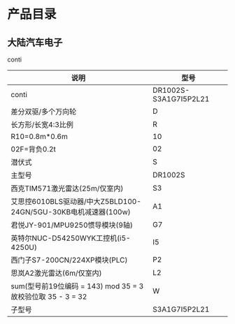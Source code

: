 # 产品目录

## 大陆汽车电子
conti

| 说明            | 型号
| --------------- | --------------------- 
| conti           | DR1002S-S3A1G7I5P2L21
| 差分双驱/多个万向轮 | D
| 长方形/长宽4:3比例 | R
| R10=0.8m*0.6m | 10
| 02F=背负0.2t | 02
| 潜伏式 | S
| 主型号          | DR1002S
| 西克TIM571激光雷达(25m/仅室内) | S3
| 艾思控6010BLS驱动器/中大Z5BLD100-24GN/5GU-30KB电机减速器(100w) | A1
| 君悦JY-901/MPU9250惯导模块(9轴) | G7
| 英特尔NUC-D54250WYK工控机(i5-4250U) | I5
| 西门子S7-200CN/224XP模块(PLC) | P2
| 思岚A2激光雷达(6m/仅室内) | L2
| sum(型号前19位编码 = 143) mod 35 = 3 故校验位取 35 - 3 = 32 | W
| 子型号          | S3A1G7I5P2L21
